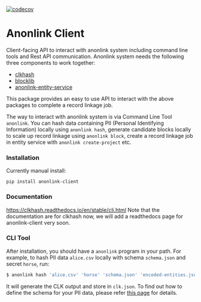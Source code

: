 [![codecov](https://codecov.io/gh/data61/anonlink-client/branch/master/graph/badge.svg)](https://codecov.io/gh/data61/anonlink-client)

# Anonlink Client


Client-facing API to interact with anonlink system including command line tools and Rest API communication.
Anonlink system needs the following three components to work together:

* [clkhash](https://github.com/data61/clkhash)
* [blocklib](https://github.com/data61/blocklib)
* [anonlink-entity-service](https://github.com/data61/anonlink-entity-service)

This package provides an easy to use API to interact with the above packages to complete a record linkage job.

The way to interact with anonlink system is via Command Line Tool `anonlink`. You can hash data containing PII (Personal
 Identifying Information) locally using `anonlink hash`, generate candidate blocks locally to scale up record linkage 
 using `anonlink block`, create a record linkage job in entity service with `anonlink create-project` etc.

### Installation

Currently manual install:

```python3
pip install anonlink-client
```

### Documentation

https://clkhash.readthedocs.io/en/stable/cli.html
Note that the documentation are for clkhash now, we will add a readthedocs page for anonlink-client very soon.

### CLI Tool

After installation, you should have a `anonlink` program in your path. For
example, to hash PII data  `alice.csv` locally with schema `schema.json` and secret `horse`, run:
```bash
$ anonlink hash 'alice.csv' 'horse' 'schema.json' 'encoded-entities.json'
```

It will generate the CLK output and store in `clk.json`. To find out how to define the schema
for your PII data, please refer [this page](https://clkhash.readthedocs.io/en/stable/schema.html) for 
details.

